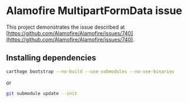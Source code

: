 # Alamofire MultipartFormData issue

This project demonstrates the issue described at [https://github.com/Alamofire/Alamofire/issues/740](https://github.com/Alamofire/Alamofire/issues/740).

## Installing dependencies

```sh
carthage bootstrap --no-build --use-submodules --no-use-binaries
```

or

```sh
git submodule update --init
```
